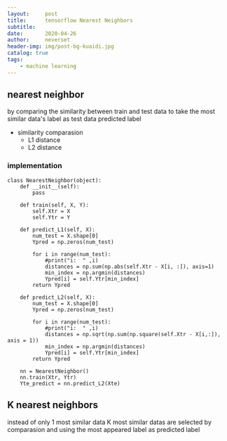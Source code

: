 ```yaml
---
layout:     post
title:      tensorflow Nearest Neighbors
subtitle:   
date:       2020-04-26
author:     neverset
header-img: img/post-bg-kuaidi.jpg
catalog: true
tags:
    - machine learning
---
```


## nearest neighbor
by comparing the similarity between train and test data to take the most similar data's label as test data predicted label
* similarity comparasion
    * L1 distance  
    * L2 distance

### implementation

    class NearestNeighbor(object):
        def __init__(self):
            pass
    
        def train(self, X, Y):
            self.Xtr = X
            self.Ytr = Y
    
        def predict_L1(self, X):
            num_test = X.shape[0]
            Ypred = np.zeros(num_test)
    
            for i in range(num_test):
                #print("i:  " ,i)
                distances = np.sum(np.abs(self.Xtr - X[i, :]), axis=1)
                min_index = np.argmin(distances)
                Ypred[i] = self.Ytr[min_index]
            return Ypred
    
        def predict_L2(self, X):
            num_test = X.shape[0]
            Ypred = np.zeros(num_test)
    
            for i in range(num_test):
                #print("i:  " ,i)
                distances = np.sqrt(np.sum(np.square(self.Xtr - X[i,:]), axis = 1))
                min_index = np.argmin(distances)
                Ypred[i] = self.Ytr[min_index]
            return Ypred

        nn = NearestNeighbor()
        nn.train(Xtr, Ytr)
        Yte_predict = nn.predict_L2(Xte)

## K nearest neighbors
instead of only 1 most similar data K most similar datas are selected by comparasion and using the most appeared label as predicted label
